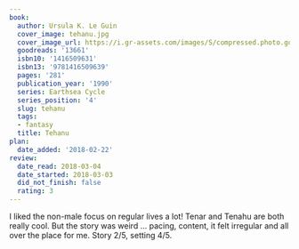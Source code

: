 ```yaml
---
book:
  author: Ursula K. Le Guin
  cover_image: tehanu.jpg
  cover_image_url: https://i.gr-assets.com/images/S/compressed.photo.goodreads.com/books/1386924581l/13661.jpg
  goodreads: '13661'
  isbn10: '1416509631'
  isbn13: '9781416509639'
  pages: '281'
  publication_year: '1990'
  series: Earthsea Cycle
  series_position: '4'
  slug: tehanu
  tags:
  - fantasy
  title: Tehanu
plan:
  date_added: '2018-02-22'
review:
  date_read: 2018-03-04
  date_started: 2018-03-03
  did_not_finish: false
  rating: 3
---
```


I liked the non-male focus on regular lives a lot! Tenar and Tenahu are both really cool. But the story was weird … pacing, content, it felt irregular and all over the place for me. Story 2/5, setting 4/5.
